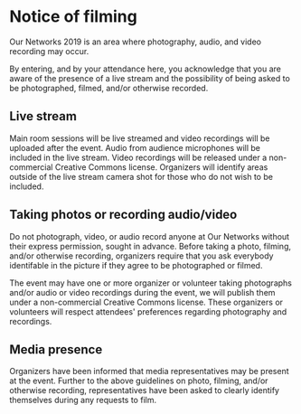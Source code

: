# Notice of filming

Our Networks 2019 is an area where photography, audio, and video recording may occur.

By entering, and by your attendance here, you acknowledge that you are aware of the presence of a live stream and the possibility of being asked to be photographed, filmed, and/or otherwise recorded. 

## Live stream

Main room sessions will be live streamed and video recordings will be uploaded after the event. Audio from audience microphones will be included in the live stream. Video recordings will be released under a non-commercial Creative Commons license. Organizers will identify areas outside of the live stream camera shot for those who do not wish to be included.

## Taking photos or recording audio/video

Do not photograph, video, or audio record anyone at Our Networks without their express permission, sought in advance. Before taking a photo, filming, and/or otherwise recording, organizers require that you ask everybody identifable in the picture if they agree to be photographed or filmed. 

The event may have one or more organizer or volunteer taking photographs and/or audio or video recordings during the event, we will publish them under a non-commercial Creative Commons license. These organizers or volunteers will respect attendees' preferences regarding photography and recordings.

## Media presence

Organizers have been informed that media representatives may be present at the event. Further to the above guidelines on photo, filming, and/or otherwise recording, representatives have been asked to clearly identify themselves during any requests to film.
